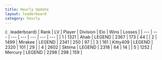 ```yaml
---
title: Hourly Update
layout: leaderboard
category: hourly
---
```


{: .leaderboard}
| Rank | LV | Player | Division | Elo | Wins | Losses |
| --- | --- | --- | --- | --- | --- | --- |
| <span data-change="0">1</span> | 1321 | <span title="ID: 402846">Ahab</span> | LEGEND | <span data-change="0">2367</span> | <span data-change="0">173</span> | <span data-change="0">44</span> |
| <span data-change="0">2</span> | 1499 | <span title="ID: 416373">Mirakee</span> | LEGEND | <span data-change="-17">2341</span> | <span data-change="1">250</span> | <span data-change="2">97</span> |
| <span data-change="2">3</span> | 161 | <span title="ID: 459203">Kitty409</span> | LEGEND | <span data-change="16">2320</span> | <span data-change="4">101</span> | <span data-change="1">29</span> |
| <span data-change="0">4</span> | 2602 | <span title="ID: 353063">Sktima</span> | LEGEND | <span data-change="0">2318</span> | <span data-change="0">64</span> | <span data-change="0">14</span> |
| <span data-change="-2">5</span> | 1252 | <span title="ID: 692745">Mercury</span> | LEGEND | <span data-change="-23">2298</span> | <span data-change="5">298</span> | <span data-change="4">159</span> |